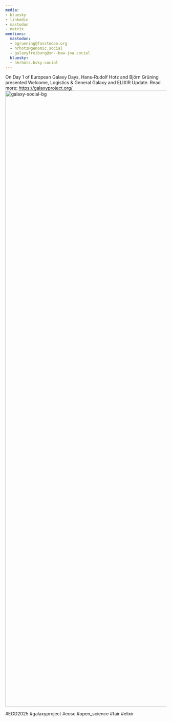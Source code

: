 ```yaml
---
media:
- bluesky
- linkedin
- mastodon
- matrix
mentions:
  mastodon:
  - bgruening@fosstodon.org
  - hrhotz@genomic.social
  - galaxyfreiburg@xn--baw-joa.social
  bluesky:
  - hhrhotz.bsky.social
---
```


On Day 1 of European Galaxy Days, Hans-Rudolf Hotz and Björn Grüning presented Welcome, Logistics & General Galaxy and ELIXIR Update.
Read more: https://galaxyproject.org/
<img width="1920" height="1920" alt="galaxy-social-bg" src="https://github.com/user-attachments/assets/05b9e80f-1ed0-4c1f-9db6-1908b0173d27" />

#EGD2025 #galaxyproject #eosc #open_science #fair #elixir
